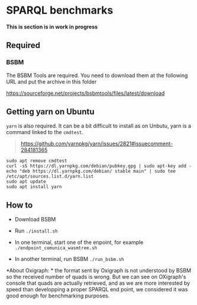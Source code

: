 # SPARQL benchmarks

**This is section is in work in progress**


## Required

### BSBM

The BSBM Tools are required. You need to download them at the following URL and put the archive in this folder

https://sourceforge.net/projects/bsbmtools/files/latest/download

## Getting yarn on Ubuntu

`yarn` is also required. It can be a bit difficult to install as on Unbutu, yarn is a command linked to the `cmdtest`.

> https://github.com/yarnpkg/yarn/issues/2821#issuecomment-284181365

```
sudo apt remove cmdtest
curl -sS https://dl.yarnpkg.com/debian/pubkey.gpg | sudo apt-key add -
echo "deb https://dl.yarnpkg.com/debian/ stable main" | sudo tee /etc/apt/sources.list.d/yarn.list
sudo apt update
sudo apt install yarn
```


## How to

- Download BSBM
- Run `./install.sh`


- In one terminal, start one of the enpoint, for example `./endpoint_comunica_wasmtree.sh`
- In another terminal, run BSBM `./run_bsbm.sh`


*About Oxigraph: * the format sent by Oxigraph is not understood by BSBM so the received number of quads is wrong. But we can see on OXigraph's console that quads are actually retrieved, and as we are more interested by speed than developping a proper SPARQL end point, we considered it was good enough for benchmarking purposes.
